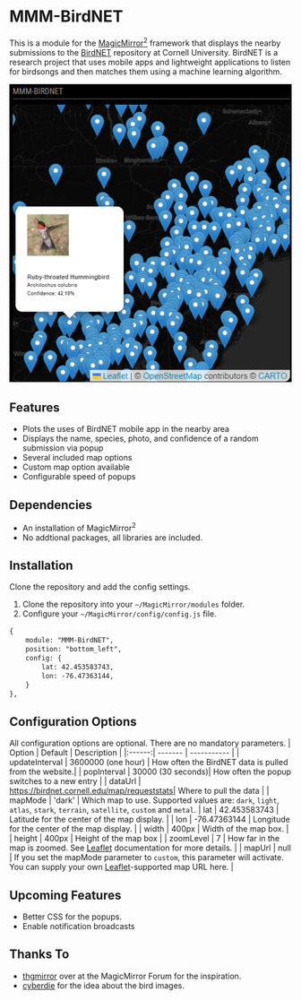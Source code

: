 # MMM-BirdNET
This is a module for the [MagicMirror<sup>2</sup>](https://github.com/MichMich/MagicMirror) framework that displays the nearby submissions to the [BirdNET](https://birdnet.cornell.edu) repository at Cornell University. BirdNET is a research project that uses mobile apps and lightweight applications to listen for birdsongs and then matches them using a machine learning algorithm.

![MMM-BirdNET interface](display.png)

## Features
* Plots the uses of BirdNET mobile app in the nearby area
* Displays the name, species, photo, and confidence of a random submission via popup
* Several included map options
* Custom map option available
* Configurable speed of popups

## Dependencies
* An installation of MagicMirror<sup>2</sup>
* No addtional packages, all libraries are included.

## Installation
Clone the repository and add the config settings.
1. Clone the repository into your `~/MagicMirror/modules` folder.
2. Configure your `~/MagicMirror/config/config.js` file.
```
{
	module: "MMM-BirdNET",
	position: "bottom_left",
	config: {
		lat: 42.453583743,
		lon: -76.47363144,
	}
},
```
## Configuration Options
All configuration options are optional. There are no mandatory parameters.
| Option | Default | Description |
|:------:| ------- | ----------- |
| updateInterval | 3600000 (one hour) | How often the BirdNET data is pulled from the website.|
| popInterval | 30000 (30 seconds)| How often the popup switches to a new entry |
| dataUrl | https://birdnet.cornell.edu/map/requeststats| Where to pull the data |
| mapMode | 'dark' | Which map to use. Supported values are: `dark`, `light`, `atlas`, `stark`, `terrain`, `satellite`, `custom` and `metal`.
| lat | 42.453583743 | Latitude for the center of the map display. |
| lon | -76.47363144 | Longitude for the center of the map display. | 
| width | 400px | Width of the map box. |
| height | 400px | Height of the map box |
| zoomLevel | 7 | How far in the map is zoomed. See [Leaflet](https://leafletjs.com/examples/zoom-levels/) documentation for more details. |
| mapUrl | null | If you set the mapMode parameter to `custom`, this parameter will activate. You can supply your own [Leaflet](https://leafletjs.com/reference.html#map-example)-supported map URL here. |

## Upcoming Features
* Better CSS for the popups.
* Enable notification broadcasts

## Thanks To
* [thgmirror](https://forum.magicmirror.builders/user/thgmirror) over at the MagicMirror Forum for the inspiration.
* [cyberdie](https://forum.magicmirror.builders/user/cyberdie) for the idea about the bird images.